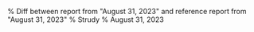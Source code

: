 % Diff between report from "August 31, 2023" and reference report from "August 31, 2023"
% Strudy
% August 31, 2023


